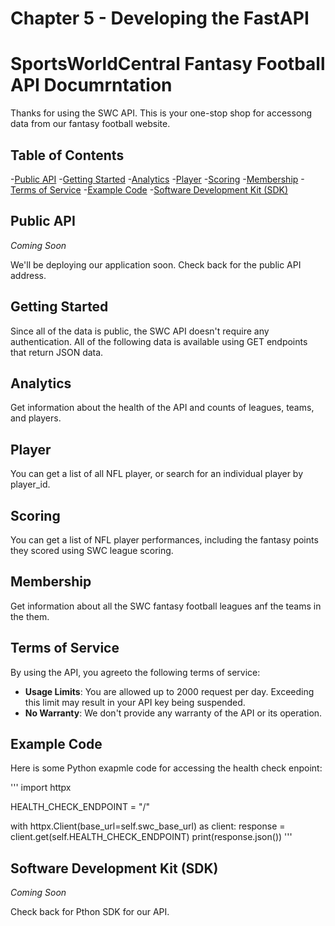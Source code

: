 # Chapter 5 -  Developing the FastAPI 
# SportsWorldCentral Fantasy Football API Documrntation

Thanks for using the SWC API. This is your one-stop shop for accessong data from our fantasy football website.

## Table of Contents

-[Public API](#public-api)
-[Getting Started](#getting-started)
    -[Analytics](#analytics)
    -[Player](#player)
    -[Scoring](#scoring)
    -[Membership](#membership)
-[Terms of Service](#terms-of-services)
-[Example Code](#example-code)
-[Software Development Kit (SDK)](#software-development-kit-sdk)

## Public API
*Coming Soon*

We'll be deploying our application soon. Check back for the public API address.

## Getting Started

Since all of the data is public, the SWC API doesn't require any authentication. 
All of the following data is available using GET endpoints that return JSON data.

## Analytics

Get information about the health of the API and counts of leagues, teams, and players.

## Player

You can get a list of all NFL player, or search for an individual player by player_id.

## Scoring

You can get a list of NFL player performances, including the fantasy points they scored using SWC league scoring.

## Membership

Get information about all the SWC fantasy football leagues anf the teams in the them.

## Terms of Service

By using the API, you agreeto the following terms of service:
- **Usage Limits**: You are allowed up to 2000 request per day. Exceeding this limit may result in your API key being suspended.
- **No Warranty**: We don't provide any warranty of the API or its operation.

## Example Code 

Here is some Python exapmle code for accessing the health check enpoint:

'''
import httpx

HEALTH_CHECK_ENDPOINT = "/"

with httpx.Client(base_url=self.swc_base_url) as client:
    response = client.get(self.HEALTH_CHECK_ENDPOINT)
    print(response.json())
'''

## Software Development Kit (SDK)
*Coming Soon*

Check back for Pthon SDK for our API.
